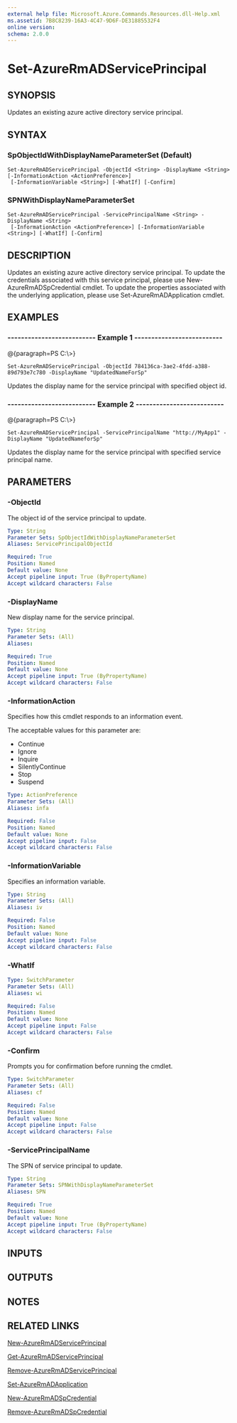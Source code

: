 ```yaml
---
external help file: Microsoft.Azure.Commands.Resources.dll-Help.xml
ms.assetid: 7B8C8239-16A3-4C47-9D6F-DE31885532F4
online version: 
schema: 2.0.0
---
```


# Set-AzureRmADServicePrincipal

## SYNOPSIS
Updates an existing azure active directory service principal.

## SYNTAX

### SpObjectIdWithDisplayNameParameterSet (Default)
```
Set-AzureRmADServicePrincipal -ObjectId <String> -DisplayName <String> [-InformationAction <ActionPreference>]
 [-InformationVariable <String>] [-WhatIf] [-Confirm]
```

### SPNWithDisplayNameParameterSet
```
Set-AzureRmADServicePrincipal -ServicePrincipalName <String> -DisplayName <String>
 [-InformationAction <ActionPreference>] [-InformationVariable <String>] [-WhatIf] [-Confirm]
```

## DESCRIPTION
Updates an existing azure active directory service principal. 
To update the credentials associated with this service principal, please use New-AzureRmADSpCredential cmdlet. 
To update the properties associated with the underlying application, please use Set-AzureRmADApplication cmdlet.

## EXAMPLES

### --------------------------  Example 1  --------------------------
@{paragraph=PS C:\\\>}

```
Set-AzureRmADServicePrincipal -ObjectId 784136ca-3ae2-4fdd-a388-89d793e7c780 -DisplayName "UpdatedNameForSp"
```

Updates the display name for the service principal with specified object id.

### --------------------------  Example 2  --------------------------
@{paragraph=PS C:\\\>}

```
Set-AzureRmADServicePrincipal -ServicePrincipalName "http://MyApp1" -DisplayName "UpdatedNameforSp"
```

Updates the display name for the service principal with specified service principal name.

## PARAMETERS

### -ObjectId
The object id of the service principal to update.

```yaml
Type: String
Parameter Sets: SpObjectIdWithDisplayNameParameterSet
Aliases: ServicePrincipalObjectId

Required: True
Position: Named
Default value: None
Accept pipeline input: True (ByPropertyName)
Accept wildcard characters: False
```

### -DisplayName
New display name for the service principal.

```yaml
Type: String
Parameter Sets: (All)
Aliases: 

Required: True
Position: Named
Default value: None
Accept pipeline input: True (ByPropertyName)
Accept wildcard characters: False
```

### -InformationAction
Specifies how this cmdlet responds to an information event.

The acceptable values for this parameter are:

- Continue
- Ignore
- Inquire
- SilentlyContinue
- Stop
- Suspend

```yaml
Type: ActionPreference
Parameter Sets: (All)
Aliases: infa

Required: False
Position: Named
Default value: None
Accept pipeline input: False
Accept wildcard characters: False
```

### -InformationVariable
Specifies an information variable.

```yaml
Type: String
Parameter Sets: (All)
Aliases: iv

Required: False
Position: Named
Default value: None
Accept pipeline input: False
Accept wildcard characters: False
```

### -WhatIf


```yaml
Type: SwitchParameter
Parameter Sets: (All)
Aliases: wi

Required: False
Position: Named
Default value: None
Accept pipeline input: False
Accept wildcard characters: False
```

### -Confirm
Prompts you for confirmation before running the cmdlet.

```yaml
Type: SwitchParameter
Parameter Sets: (All)
Aliases: cf

Required: False
Position: Named
Default value: None
Accept pipeline input: False
Accept wildcard characters: False
```

### -ServicePrincipalName
The SPN of service principal to update.

```yaml
Type: String
Parameter Sets: SPNWithDisplayNameParameterSet
Aliases: SPN

Required: True
Position: Named
Default value: None
Accept pipeline input: True (ByPropertyName)
Accept wildcard characters: False
```

## INPUTS

## OUTPUTS

## NOTES

## RELATED LINKS

[New-AzureRmADServicePrincipal]()

[Get-AzureRmADServicePrincipal]()

[Remove-AzureRmADServicePrincipal]()

[Set-AzureRmADApplication]()

[New-AzureRmADSpCredential]()

[Remove-AzureRmADSpCredential]()

